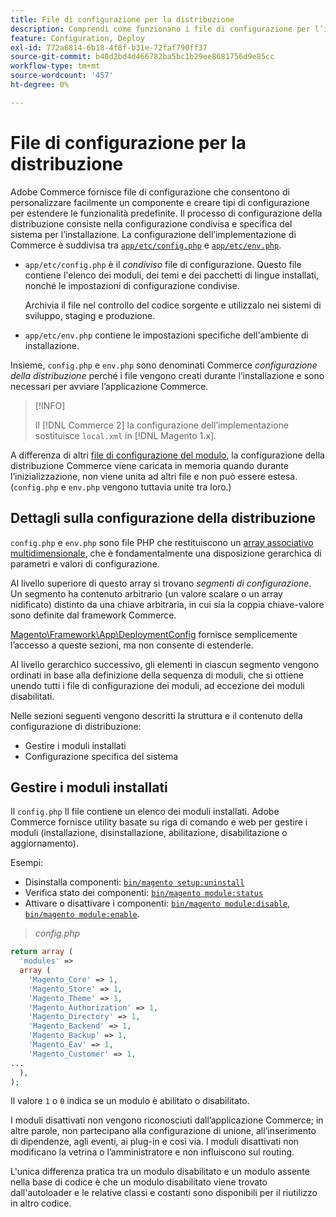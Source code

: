 ```yaml
---
title: File di configurazione per la distribuzione
description: Comprendi come funzionano i file di configurazione per l’installazione dell’applicazione Commerce.
feature: Configuration, Deploy
exl-id: 772a6814-6b18-4f8f-b31e-72faf790ff37
source-git-commit: b40d2bd4d466782ba5bc1b29ee8681756d9e85cc
workflow-type: tm+mt
source-wordcount: '457'
ht-degree: 0%

---
```


# File di configurazione per la distribuzione

Adobe Commerce fornisce file di configurazione che consentono di personalizzare facilmente un componente e creare tipi di configurazione per estendere le funzionalità predefinite. Il processo di configurazione della distribuzione consiste nella configurazione condivisa e specifica del sistema per l’installazione. La configurazione dell’implementazione di Commerce è suddivisa tra [`app/etc/config.php`](../reference/config-reference-configphp.md) e [`app/etc/env.php`](../reference/config-reference-envphp.md).

- `app/etc/config.php` è il _condiviso_ file di configurazione.
Questo file contiene l&#39;elenco dei moduli, dei temi e dei pacchetti di lingue installati, nonché le impostazioni di configurazione condivise.

   Archivia il file nel controllo del codice sorgente e utilizzalo nei sistemi di sviluppo, staging e produzione.

- `app/etc/env.php` contiene le impostazioni specifiche dell&#39;ambiente di installazione.

Insieme, `config.php` e `env.php` sono denominati Commerce _configurazione della distribuzione_ perché i file vengono creati durante l’installazione e sono necessari per avviare l’applicazione Commerce.

>[!INFO]
>
>Il [!DNL Commerce 2] la configurazione dell’implementazione sostituisce `local.xml` in [!DNL Magento 1.x].

A differenza di altri [file di configurazione del modulo](../reference/module-files.md), la configurazione della distribuzione Commerce viene caricata in memoria quando durante l’inizializzazione, non viene unita ad altri file e non può essere estesa. (`config.php` e `env.php` vengono tuttavia unite tra loro.)

## Dettagli sulla configurazione della distribuzione

`config.php` e `env.php` sono file PHP che restituiscono un [array associativo multidimensionale](https://www.w3schools.com:443/php/php_arrays.asp), che è fondamentalmente una disposizione gerarchica di parametri e valori di configurazione.

Al livello superiore di questo array si trovano _segmenti di configurazione_. Un segmento ha contenuto arbitrario (un valore scalare o un array nidificato) distinto da una chiave arbitraria, in cui sia la coppia chiave-valore sono definite dal framework Commerce.

[Magento\Framework\App\DeploymentConfig](https://github.com/magento/magento2/blob/2.4/lib/internal/Magento/Framework/App/DeploymentConfig.php) fornisce semplicemente l’accesso a queste sezioni, ma non consente di estenderle.

Al livello gerarchico successivo, gli elementi in ciascun segmento vengono ordinati in base alla definizione della sequenza di moduli, che si ottiene unendo tutti i file di configurazione dei moduli, ad eccezione dei moduli disabilitati.

Nelle sezioni seguenti vengono descritti la struttura e il contenuto della configurazione di distribuzione:

- Gestire i moduli installati
- Configurazione specifica del sistema

## Gestire i moduli installati

Il `config.php` Il file contiene un elenco dei moduli installati. Adobe Commerce fornisce utility basate su riga di comando e web per gestire i moduli (installazione, disinstallazione, abilitazione, disabilitazione o aggiornamento).

Esempi:

- Disinstalla componenti: [`bin/magento setup:uninstall`](../../installation/tutorials/uninstall-modules.md)
- Verifica stato dei componenti: [`bin/magento module:status`](https://devdocs.magento.com/guides/v2.4/reference/cli/magento.html#modulestatus)
- Attivare o disattivare i componenti: [`bin/magento module:disable`](../../installation/tutorials/manage-modules.md), [`bin/magento module:enable`](../../installation/tutorials/manage-modules.md).

> _config.php_

```php
return array (
  'modules' =>
  array (
    'Magento_Core' => 1,
    'Magento_Store' => 1,
    'Magento_Theme' => 1,
    'Magento_Authorization' => 1,
    'Magento_Directory' => 1,
    'Magento_Backend' => 1,
    'Magento_Backup' => 1,
    'Magento_Eav' => 1,
    'Magento_Customer' => 1,
...
  ),
);
```

Il valore `1` o `0` indica se un modulo è abilitato o disabilitato.

I moduli disattivati non vengono riconosciuti dall’applicazione Commerce; in altre parole, non partecipano alla configurazione di unione, all’inserimento di dipendenze, agli eventi, ai plug-in e così via. I moduli disattivati non modificano la vetrina o l’amministratore e non influiscono sul routing.

L&#39;unica differenza pratica tra un modulo disabilitato e un modulo assente nella base di codice è che un modulo disabilitato viene trovato dall&#39;autoloader e le relative classi e costanti sono disponibili per il riutilizzo in altro codice.
